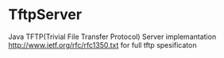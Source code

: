 # TftpServer
Java TFTP(Trivial File Transfer Protocol) Server implemantation
http://www.ietf.org/rfc/rfc1350.txt for full tftp spesificaton
